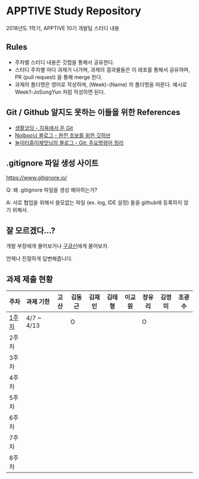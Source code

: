 # APPTIVE Study Repository
2018년도 1학기, APPTIVE 10기 개발팀 스터디 내용

## Rules
* 주차별 스터디 내용은 깃헙을 통해서 공유한다.
* 스터디 주차별 마다 과제가 나가며, 과제의 결과물들은 이 레포를 통해서 공유하며, PR (pull request) 을 통해 merge 한다.
* 과제의 폴더명은 영어로 작성하며, (Week)-(Name) 의 폴더명을 따른다. 예시로 Week1-JoSungYun 처럼 작성하면 된다.

## Git / Github 알지도 못하는 이들을 위한 References
* [생활코딩 - 지옥에서 온 Git][reference-opentutorials-hellgit]
* [Nolboo님 블로그 - 완전 초보를 위한 깃허브][reference-newbie-github]
* [놀이터흙이제맛님의 블로그 - Git: 주요명령어 정리][reference-git-command-reference]

## .gitignore 파일 생성 사이트
https://www.gitignore.io/

Q: 왜 .gitignore 파일을 생성 해야하는가?

A: 서로 협업을 위해서 쓸모없는 파일 (ex. log, IDE 설정) 들을 github애 등록하지 않기 위해서.

## 잘 모르겠다...?
개발 부장에게 물어보거나 [구글신][google]에게 물어보자. 

언제나 친절하게 답변해줍니다.

## 과제 제출 현황

주차                      |  과제 기한   | 고산  | 김동근 | 김재인 | 김태형 | 이교원 | 장유리 | 김정미 | 조광수 |
------------------------ | ---------- | ---- | ---- | ---- | ---- | ---- | ---- | ---- | ---- |
[1주차][week1-assginment] | 4/7 ~ 4/13 |     |   O  |      |      |      |   O  |      |      |
2주차                     |            |     |      |      |      |      |      |      |      |
3주차                     |            |     |      |      |      |      |      |      |      |
4주차                     |            |     |      |      |      |      |      |      |      |
5주차                     |            |     |      |      |      |      |      |      |      |
6주차                     |            |     |      |      |      |      |      |      |      |
7주차                     |            |     |      |      |      |      |      |      |      |
8주차                     |            |     |      |      |      |      |      |      |      |

[reference-opentutorials-hellgit]: https://opentutorials.org/course/2708
[reference-newbie-github]: https://nolboo.kim/blog/2013/10/06/github-for-beginner/
[reference-git-command-reference]: http://noritersand.tistory.com/86
[google]: https://www.google.co.kr/
[week1-assginment]: https://github.com/extJo/ApptiveStudy/tree/master/week1/assignment